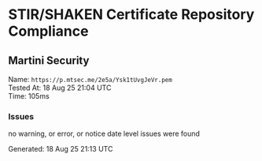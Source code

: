 # STIR/SHAKEN Certificate Repository Compliance

## Martini Security

Name: `https://p.mtsec.me/2e5a/Ysk1tUvgJeVr.pem`\
Tested At: 18 Aug 25 21:04 UTC\
Time: 105ms

### Issues

no warning, or error, or notice date level issues were found

Generated: 18 Aug 25 21:13 UTC